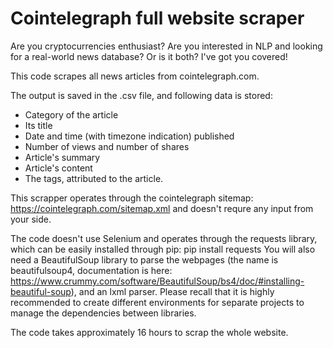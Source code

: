 # Cointelegraph full website scraper

Are you cryptocurrencies enthusiast? 
Are you interested in NLP and looking for a real-world news database? 
Or is it both? 
I've got you covered! 

This code scrapes all news articles from cointelegraph.com. 

The output is saved in the .csv file, and following data is stored: 
- Category of the article
- Its title
- Date and time (with timezone indication) published
- Number of views and number of shares
- Article's summary
- Article's content
- The tags, attributed to the article. 

This scrapper operates through the cointelegraph sitemap: https://cointelegraph.com/sitemap.xml and doesn't requre any input from your side.

The code doesn't use Selenium and operates through the requests library, which can be easily installed through pip: pip install requests
You will also need a BeautifulSoup library to parse the webpages (the name is beautifulsoup4, documentation is here: https://www.crummy.com/software/BeautifulSoup/bs4/doc/#installing-beautiful-soup), 
and an lxml parser. Please recall that it is highly recommended to create different environments for separate projects to manage the dependencies between libraries. 

The code takes approximately 16 hours to scrap the whole website. 

